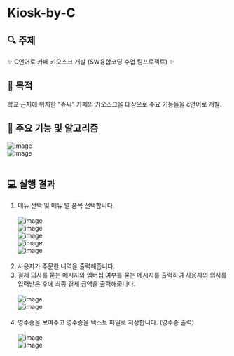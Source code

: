 # Kiosk-by-C
## :mag: 주제
:sparkles: C언어로 카페 키오스크 개발 (SW융합코딩 수업 팀프로젝트) :sparkles:

## :pushpin: 목적
학교 근처에 위치한 "쥬씨" 카페의 키오스크을 대상으로 주요 기능들을 c언어로 개발.
 
## :memo: 주요 기능 및 알고리즘
![image](https://user-images.githubusercontent.com/104367835/217719733-c30efc38-d233-4b9f-acee-54a33aac756b.png)<br>
![image](https://user-images.githubusercontent.com/104367835/217719650-cab51378-67bf-47fc-9951-fee18513e38f.png)<br><br>

## :computer: 실행 결과

1. 메뉴 선택 및 메뉴 별 품목 선택합니다.<br><br>
![image](https://user-images.githubusercontent.com/104367835/217719943-7a3f2ecd-62cb-4e9e-a84f-b92fc44dd213.png)<br>
![image](https://user-images.githubusercontent.com/104367835/217719985-efa07318-171d-4b1f-a331-9e2ebd78fe81.png)<br>
![image](https://user-images.githubusercontent.com/104367835/217720013-f2d3b115-483e-46d4-8167-d5122e8bd626.png)<br>
![image](https://user-images.githubusercontent.com/104367835/217720023-bbff168b-d584-4f5d-91df-1136475a600b.png)<br>
![image](https://user-images.githubusercontent.com/104367835/217720048-19147191-ed1a-438f-b72b-9259921ae459.png)<br><br>
2. 사용자가 주문한 내역을 출력해줍니다.<br>
3. 결제 의사를 묻는 메시지와 멤버십 여부를 묻는 메시지를 출력하여 사용자의 의사를 입력받은 후에 최종 결제 금액을 출력해줍니다.<br><br>
![image](https://user-images.githubusercontent.com/104367835/217720056-107cccac-b52e-4f3f-be3c-bfaa743cceb2.png)<br>
![image](https://user-images.githubusercontent.com/104367835/217720066-6908e261-85de-4c89-a11a-780e538ca903.png)<br><br>
4. 영수증을 보여주고 영수증을 텍스트 파일로 저장합니다. (영수증 출력)<br><br>
![image](https://user-images.githubusercontent.com/104367835/217720079-5bd054f3-f244-4613-87d2-db1de8f5e909.png)<br>
![image](https://user-images.githubusercontent.com/104367835/217720092-65eb9e3b-9409-42eb-81cf-c8f415ebe9d8.png)<br>
